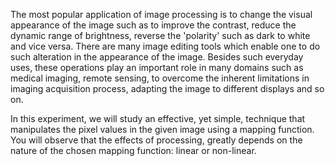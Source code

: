 The most popular application of image processing is to change the visual appearance of the image such as to improve the contrast, reduce the dynamic range of brightness, reverse the 'polarity' such as dark to white and vice versa. There are many image editing tools which enable one to do such alteration in the appearance of the image. Besides such everyday uses, these operations play an important role in many domains such as medical imaging, remote sensing, to overcome the inherent limitations in imaging acquisition process, adapting the image to different displays and so on.

In this experiment, we will study an effective, yet simple, technique that manipulates the pixel values in the given image using a mapping function. You will observe that the effects of processing, greatly depends on the nature of the chosen mapping function: linear or non-linear. 